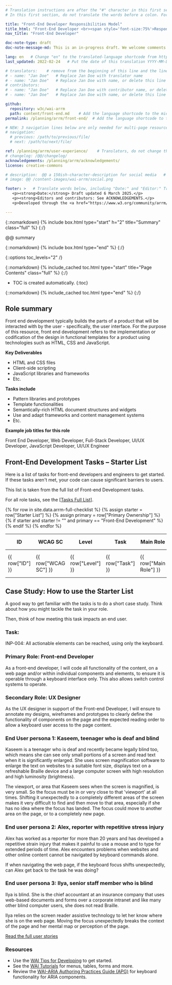 ```yaml
---
# Translation instructions are after the "#" character in this first section. They are comments that do not show up in the web page. You do not need to translate the instructions after #.
# In this first section, do not translate the words before a colon. For example, do not translate "title:". Do translate the text after "title:".

title: "Front-End Developer Responsibilities Model"
title_html: "Front-End Developer <br><span style='font-size:75%'>Responsibilities Model</span>"
nav_title: "Front-End Developer"

doc-note-type: draft
doc-note-message-md: This is an in-progress draft. We welcome comments via GitHub or email from the [links below](#helpimprove).

lang: en   # Change "en" to the translated-language shortcode from https://www.iana.org/assignments/language-subtag-registry/language-subtag-registry
last_updated: 2022-02-24   # Put the date of this translation YYYY-MM-DD (with month in the middle)

# translators:    # remove from the beginning of this line and the lines below: "# " (the hash sign and the space)
# - name: "Jan Doe"   # Replace Jan Doe with translator name
# - name: "Jan Doe"   # Replace Jan Doe with name, or delete this line if not multiple translators
# contributors:
# - name: "Jan Doe"   # Replace Jan Doe with contributor name, or delete this line if none
# - name: "Jan Doe"   # Replace Jan Doe with name, or delete this line if not multiple contributors

github:
  repository: w3c/wai-arrm
  path: content/front-end.md    # Add the language shortcode to the middle of the filename, for example: content/index.fr.md
permalink: /planning/arrm/front-end/  # Add the language shortcode to the end, with no slash at end, for example: /planning/arrm/fr

# NEW: 3 navigation lines below are only needed for multi-page resources where you have previous and next at the bottom. If so, un-comment them; otherwise delete these lines.
# navigation:
  # previous: /path/to/previous/file/
  # next: /path/to/next/file/

ref: /planning/arrm/user-experience/    # Translators, do not change this
# changelog: /@@/changelog/
acknowledgements: /planning/arrm/acknowledgements/
license: creative-commons

# description:  @@ a 150ish-character-description for social media   # translate the description
# image: @@ /content-images/wai-arrm/social.png

footer: >   # Translate words below, including "Date:" and "Editor:" Translate the Working Group name. Leave the Working Group acronym in English. Do *not* change the dates in the footer below.
   <p><strong>Date:</strong> Draft updated 6 March 2025.</p>
   <p><strong>Editors and contributors: See ACKNOWLEDGEMENTS.</p>
   <p>Developed through the <a href="https://www.w3.org/community/arrm/">Accessibility Roles and Responsibilities Mapping (ARRM) Community Group</a> at W3C. Initially developed with the Accessibility Education and Outreach Working Group (<a href="https://www.w3.org/WAI/about/groups/eowg/">EOWG</a>).</p>

---
```



{::nomarkdown}
{% include box.html type="start" h="2" title="Summary" class="full" %}
{:/}

@@ summary

{::nomarkdown}
{% include box.html type="end" %}
{:/}

{::options toc_levels="2" /}

{::nomarkdown}
{% include_cached toc.html type="start" title="Page Contents" class="full" %}
{:/}

-   TOC is created automatically.
{:toc}

{::nomarkdown}
{% include_cached toc.html type="end" %}
{:/}

## Role summary

Front end development typically builds the parts of a product that will be interacted with by the user - specifically, the user interface. For the purpose of this resource, front end development refers to the implementation or codification of the design in functional templates for a product using technologies such as HTML, CSS and JavaScript.

**Key Deliverables**

*   HTML and CSS files
*   Client-side scripting
*   JavaScript libraries and frameworks
*   Etc.

**Tasks include**

*   Pattern libraries and prototypes
*   Template functionalities
*   Semantically-rich HTML document structures and widgets
*   Use and adapt frameworks and content management systems
*   Etc.

**Example job titles for this role**

Front End Developer, Web Developer, Full-Stack Developer, UI/UX Developer, JavaScript Developer, UI/UX Engineer

## Front-End Development Tasks – Starter List

Here is a list of tasks for front-end developers and engineers to get started. If these tasks aren't met, your code can cause significant barriers to users.

This list is taken from the full list of Front-end Development tasks.

For all role tasks, see the [<a rel="nofollow" class="external text" href="https://www.w3.org/WAI/EO/wiki/Accessibility_Checkpoint_Full_List%7CAccessibility">Tasks Full List</a>]. 

<table>
  <thead>
    <tr>
      <!-- Only include specific columns in the header - exclude: Starter List -->
      <th>ID</th>
      <th>WCAG SC</th>
      <th>Level</th>
      <th>Task</th>
      <th>Main Role</th>
      <th>Primary Ownership</th>
      <th>Secondary Ownership</th>
      <th>Contributor</th>
    </tr>
  </thead>
  <tbody>
    {% for row in site.data.arrm-full-checklist %}
      <!-- Only display rows where 'Starter List' is not null or empty -->
      {% assign starter = row["Starter List"] %}
      {% assign primary = row["Primary Ownership"] %}
      {% if starter and starter != "" and primary == "Front-End Development" %}
        <tr>
          <td>{{ row["ID"] }}</td>
          <td>{{ row["WCAG SC"] }}</td>
          <td>{{ row["Level"] }}</td>
          <td>{{ row["Task"] }}</td>
          <td>{{ row["Main Role"] }}</td>
          <td>{{ row["Primary Ownership"] }}</td>
          <td>{{ row["Secondary Ownership"] }}</td>
          <td>{{ row["Contributor"] }}</td>
        </tr>
      {% endif %}
    {% endfor %}
  </tbody>
</table>

## Case Study: How to use the Starter List

A good way to get familiar with the tasks is to do a short case study. Think about how you might tackle the task in your role.

Then, think of how meeting this task impacts an end user.

### Task:

INP-004: All actionable elements can be reached, using only the keyboard.

### Primary Role: Front-end Developer

As a front-end developer, I will code all functionality of the content, on a web page and/or within individual components and elements, to ensure it is operable through a keyboard interface only. This also allows switch control systems to operate.

### Secondary Role: UX Designer

As the UX designer in support of the Front-end Developer, I will ensure to annotate my designs, wireframes and prototypes to clearly define the functionality of components on the page and the expected reading order to allow a keyboard user access to the page content.

### End User persona 1: Kaseem, teenager who is deaf and blind

Kaseem is a teenager who is deaf and recently became legally blind too, which means she can see only small portions of a screen and read text when it is significantly enlarged. She uses screen magnification software to enlarge the text on websites to a suitable font size, displays text on a refreshable Braille device and a large computer screen with high resolution and high luminosity (brightness).

The viewport, or area that Kaseem sees when the screen is magnified, is very small. So the focus must be in or very close to that 'viewport' at all times. Shifting it unexpectedly to a completely different areas of the screen makes it very difficult to find and then move to that area, especially if she has no idea where the focus has landed. The focus could move to another area on the page, or to a completely new page.

### End user persona 2: Alex, reporter with repetitive stress injury

Alex has worked as a reporter for more than 20 years and has developed a repetitive strain injury that makes it painful to use a mouse and to type for extended periods of time. Alex encounters problems when websites and other online content cannot be navigated by keyboard commands alone.

If when navigating the web page, if the keyboard focus shifts unexpectedly, can Alex get back to the task he was doing?

### End user persona 3: Ilya, senior staff member who is blind

Ilya is blind. She is the chief accountant at an insurance company that uses web-based documents and forms over a corporate intranet and like many other blind computer users, she does not read Braille.

Ilya relies on the screen reader assistive technology to let her know where she is on the web page. Moving the focus unexpectedly breaks the context of the page and her mental map or perception of the page.

[Read the full user stories](https://www.w3.org/WAI/people-use-web/user-stories/#reporter)

### Resources

*   Use the [WAI Tips for Developing](https://www.w3.org/WAI/tips/developing/) to get started.
*   See the [WAI Tutorials](https://www.w3.org/WAI/tutorials/) for menus, tables, forms and more.
*   Review the [WAI-ARIA Authoring Practices Guide (APG)](https://www.w3.org/WAI/ARIA/apg/) for keyboard functionality for ARIA components.
